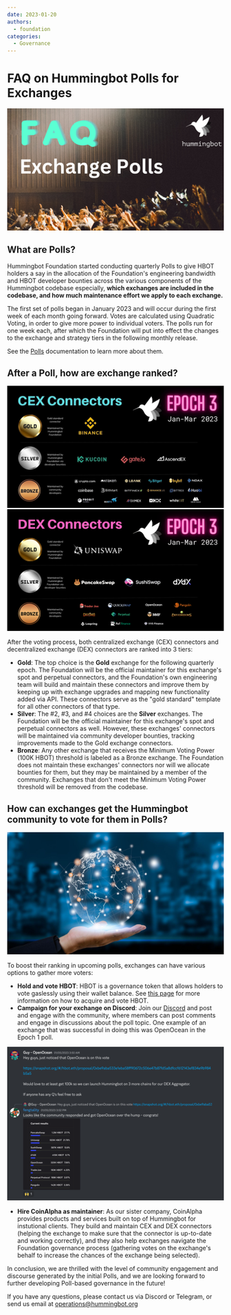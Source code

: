 ```yaml
---
date: 2023-01-20
authors:
  - foundation
categories:
  - Governance
---
```


# FAQ on Hummingbot Polls for Exchanges

![](cover.png)

## What are Polls?
Hummingbot Foundation started conducting quarterly Polls to give HBOT holders a say in the allocation of the Foundation's engineering bandwidth and HBOT developer bounties across the various components of the Hummingbot codebase especially, **which exchanges are included in the codebase, and how much maintenance effort we apply to each exchange.**

<!-- more -->

The first set of polls began in January 2023 and will occur during the first week of each month going forward. Votes are calculated using Quadratic Voting, in order to give more power to individual voters. The polls run for one week each, after which the Foundation will put into effect the changes to the exchange and strategy tiers in the following monthly release.

See the [Polls](/governance/polls.md) documentation to learn more about them.

## After a Poll, how are exchange ranked?

![](./Epoch-3-Polls-Recap.jpg)
![](./3-1.png)

After the voting process, both centralized exchange (CEX) connectors and decentralized exchange (DEX) connectors are ranked into 3 tiers:

- **Gold**: The top choice is the **Gold** exchange for the following quarterly epoch. The Foundation will be the official maintainer for this exchange's spot and perpetual connectors, and the Foundation's own engineering team will build and maintain these connectors and improve them by keeping up with exchange upgrades and mapping new functionality added via API. These connectors serve as the "gold standard" template for all other connectors of that type.
- **Silver**: The #2, #3, and #4 choices are the **Silver** exchanges. The Foundation will be the official maintainer for this exchange's spot and perpetual connectors as well. However, these exchanges' connectors will be maintained via community developer bounties, tracking improvements made to the Gold exchange connectors.
- **Bronze**: Any other exchange that receives the Minimum Voting Power (100K HBOT) threshold is labeled as a Bronze exchange. The Foundation does not maintain these exchanges' connectors nor will we allocate bounties for them, but they may be maintained by a member of the community. Exchanges that don't meet the Minimum Voting Power threshold will be removed from the codebase.

## How can exchanges get the Hummingbot community to vote for them in Polls?

![](Untitled-design--1-.jpg)

To boost their ranking in upcoming polls, exchanges can have various options to gather more voters:

- **Hold and vote HBOT**: HBOT is a governance token that allows holders to vote gaslessly using their wallet balance. See [this page](https://hummingbot.org/faq/#hbot-token) for more information on how to acquire and vote HBOT.
- **Campaign for your exchange on Discord**: Join our [Discord](https://discord.com/invite/hummingbot?ref=blog.hummingbot.org) and post and engage with the community, where members can post comments and engage in discussions about the poll topic. One example of an exchange that was successful in doing this was OpenOcean in the Epoch 1 poll.

![](./Screen-Shot-2023-01-20-at-9.16.43-AM.png)

- **Hire CoinAlpha as maintainer**: As our sister company, CoinAlpha provides products and services built on top of Hummingbot for instutional clients. They build and maintain CEX and DEX connectors (helping the exchange to make sure that the connector is up-to-date and working correctly), and they also help exchanges navigate the Foundation governance process (gathering votes on the exchange's behalf to increase the chances of the exchange being selected).


In conclusion, we are thrilled with the level of community engagement and discourse generated by the initial Polls, and we are looking forward to further developing Poll-based governance in the future!

If you have any questions, please contact us via Discord or Telegram, or send us email at operations@hummingbot.org